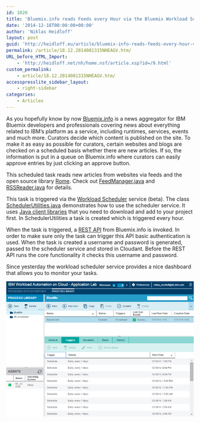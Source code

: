 ```yaml
---
id: 1026
title: 'Bluemix.info reads Feeds every Hour via the Bluemix Workload Scheduler'
date: '2014-12-18T00:00:00+00:00'
author: 'Niklas Heidloff'
layout: post
guid: 'http://heidloff.eu/article/bluemix-info-reads-feeds-every-hour-via-the-bluemix-workload-scheduler/'
permalink: /article/18.12.2014081315NHEAGV.htm/
URL_before_HTML_Import:
    - 'http://heidloff.net/nh/home.nsf/article.xsp?id=/9.html'
custom_permalink:
    - article/18.12.2014081315NHEAGV.htm/
accesspresslite_sidebar_layout:
    - right-sidebar
categories:
    - Articles
---
```


 As you hopefully know by now [Bluemix.info](http://bluemix.info/) is a news aggregator for IBM Bluemix developers and professionals covering news about everything related to IBM’s platform as a service, including runtimes, services, events and much more. Curators decide which content is published on the site. To make it as easy as possible for curators, certain websites and blogs are checked on a scheduled basis whether there are new articles. If so, the information is put in a queue on Bluemix.info where curators can easily approve entries by just clicking an approve button.

 This scheduled task reads new articles from websites via feeds and the open source library [Rome](http://rometools.github.io/rome/). Check out [FeedManager.java](https://github.com/IBM-Bluemix/news-aggregator/blob/master/src/main/java/net/bluemix/newsaggregator/feeds/FeedManager.java) and [RSSReader.java](https://github.com/IBM-Bluemix/news-aggregator/blob/master/src/main/java/net/bluemix/newsaggregator/feeds/RSSReader.java) for details.

 This task is triggered via the [Workload Scheduler](https://www.ng.bluemix.net/docs/#services/WorkloadScheduler/index.html#gettingstarted) service (beta). The class [SchedulerUtilities.java](https://github.com/IBM-Bluemix/news-aggregator/blob/master/src/main/java/net/bluemix/newsaggregator/feeds/SchedulerUtilities.java) demonstrates how to use the scheduler service. It uses [Java client libraries](https://start.wa.ibmserviceengage.com/bluemix/ClientLibraries_java.zip) that you need to download and add to your project first. In SchedulerUtilities a task is created which is triggered every hour.

 When the task is triggered, a [REST API](https://github.com/IBM-Bluemix/news-aggregator/blob/master/src/main/java/net/bluemix/newsaggregator/api/RestAPIReadFeedsScheduler.java) from Bluemix.info is invoked. In order to make sure only the task can trigger this API basic authentication is used. When the task is created a username and password is generated, passed to the scheduler service and stored in Cloudant. Before the REST API runs the core functionality it checks this username and password.

 Since yesterday the workload scheduler service provides a nice dashboard that allows you to monitor your tasks.

![image](/assets/img/2014/12/wlsservice.png)